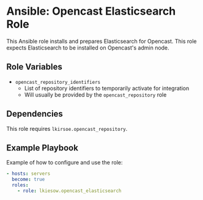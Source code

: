 Ansible: Opencast Elasticsearch Role
====================================

This Ansible role installs and prepares Elasticsearch for Opencast.
This role expects Elasticsearch to be installed on Opencast's admin node.

Role Variables
--------------

- `opencast_repository_identifiers`
    - List of repository identifiers to temporarily activate for integration
	 - Will usually be provided by the `opencast_repository` role

Dependencies
------------

This role requires `lkirsoe.opencast_repository`.


Example Playbook
----------------

Example of how to configure and use the role:

```yaml
- hosts: servers
  become: true
  roles:
    - role: lkiesow.opencast_elasticsearch
```
